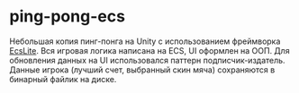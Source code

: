 # ping-pong-ecs

Небольшая копия пинг-понга на Unity с использованием фреймворка [EcsLite](https://github.com/Leopotam/ecslite). Вся игровая логика написана на ECS, UI оформлен на ООП. Для обновления данных на UI использовался паттерн подписчик-издатель. Данные игрока (лучший счет, выбранный скин мяча) сохраняются в бинарный файлик на диске. 